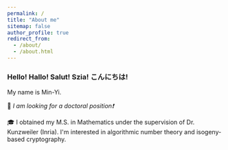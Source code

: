 ```yaml
---
permalink: /
title: "About me"
sitemap: false
author_profile: true
redirect_from: 
  - /about/
  - /about.html
---
```


### Hello!  Hallo!  Salut!  Szia! こんにちは!

My name is Min-Yi.

📢 *I am looking for a doctoral position❗*

🎓 I obtained my M.S. in Mathematics under the supervision of Dr. Kunzweiler (Inria). I'm interested in algorithmic number theory and isogeny-based cryptography.
